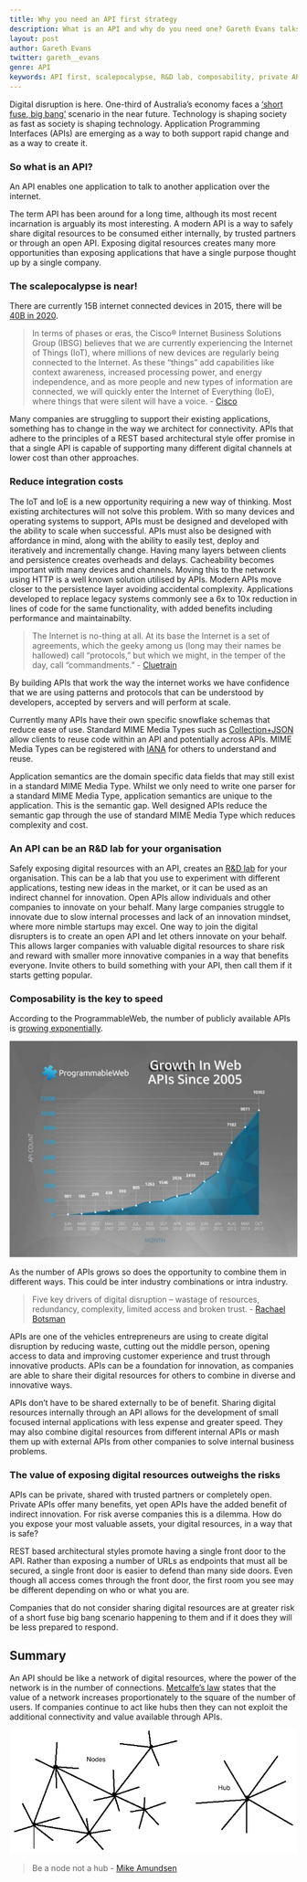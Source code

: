 ```yaml
---
title: Why you need an API first strategy
description: What is an API and why do you need one? Gareth Evans talks about how Application Programming Interfaces support rapid change in a time of digital disruption.
layout: post
author: Gareth Evans
twitter: gareth__evans
genre: API
keywords: API first, scalepocalypse, R&D lab, composability, private API, trusted API, open API, digital disruption, network of data, Metcalfe’s law, digital resources, internet of things, software architecture
---
```


Digital disruption is here. One-third of Australia’s economy faces a [‘short fuse, big bang’](http://www2.deloitte.com/content/dam/Deloitte/au/Documents/Building%20Lucky%20Country/deloitte-au-consulting-digital-disruption-whitepaper-0912.pdf) scenario in the near future. Technology is shaping society as fast as society is shaping technology. Application Programming Interfaces (APIs) are emerging as a way to both support rapid change and as a way to create it. 

### So what is an API? 

An API enables one application to talk to another application over the internet.

The term API has been around for a long time, although its most recent incarnation is arguably its most interesting. A modern API is a way to safely share digital resources to be consumed either internally, by trusted partners or through an open API. Exposing digital resources creates many more opportunities than exposing applications that have a single purpose thought up by a single company.


### The scalepocalypse is near!
There are currently 15B internet connected devices in 2015, there will be [40B in 2020](http://www.slideshare.net/rnewton/scale-freeap-is).

> In terms of phases or eras, the Cisco® Internet Business Solutions Group (IBSG) believes that we are currently experiencing the Internet of Things (IoT), where millions of new devices are regularly being connected to the Internet. As these “things” add capabilities like context awareness, increased processing power, and energy independence, and as more people and new types of information are connected, we will quickly enter the Internet of Everything (IoE), where things that were silent will have a voice. - [Cisco](http://share.cisco.com/IoESocialWhitepaper/#/0/2)

Many companies are struggling to support their existing applications, something has to change in the way we architect for connectivity. APIs that adhere to the principles of a REST based architectural style offer promise in that a single API is capable of supporting many different digital channels at lower cost than other approaches.

### Reduce integration costs
The IoT and IoE is a new opportunity requiring a new way of thinking. Most existing architectures will not solve this problem. With so many devices and operating systems to support, APIs must be designed and developed with the ability to scale when successful. APIs must also be designed with affordance in mind, along with the ability to easily test, deploy and iteratively and incrementally change. 
Having many layers between clients and persistence creates overheads and delays. Cacheability becomes important with many devices and channels. Moving this to the network using HTTP is a well known solution utilised by APIs. Modern APIs move closer to the persistence layer avoiding accidental complexity. Applications developed to replace legacy systems commonly see a 6x to 10x reduction in lines of code for the same functionality, with added benefits including performance and maintainabilty.

> The Internet is no-thing at all. At its base the Internet is a set of agreements, which the geeky among us (long may their names be hallowed) call “protocols,” but which we might, in the temper of the day, call “commandments.” - [Cluetrain](https://medium.com/backchannel/internet-under-fire-gets-new-manifests-207a922b459e)

By building APIs that work the way the internet works we have confidence that we are using patterns and protocols that can be understood by developers, accepted by servers and will perform at scale.

Currently many APIs have their own specific snowflake schemas that reduce ease of use. Standard MIME Media Types such as [Collection+JSON](http://amundsen.com/media-types/collection/) allow clients to reuse code within an API and potentially across APIs. MIME Media Types can be registered with [IANA](http://www.iana.org/assignments/media-types/media-types.xhtml) for others to understand and reuse.

Application semantics are the domain specific data fields that may still exist in a standard MIME Media Type. Whilst we only need to write one parser for a standard MIME Media Type, application semantics are unique to the application. This is the semantic gap. Well designed APIs reduce the semantic gap through the use of standard MIME Media Type which reduces complexity and cost.

### An API can be an R&D lab for your organisation
Safely exposing digital resources with an API, creates an [R&D lab](http://apievangelist.com/2014/07/07/apis-can-open-up-your-company-to-outside-ideas/) for your organisation. This can be a lab that you use to experiment with different applications, testing new ideas in the market, or it can be used as an indirect channel for innovation. Open APIs allow individuals and other companies to innovate on your behalf. Many large companies struggle to innovate due to slow internal processes and lack of an innovation mindset, where more nimble startups may excel. One way to join the digital disrupters is to create an open API and let others innovate on your behalf. This allows larger companies with valuable digital resources to share risk and reward with smaller more innovative companies in a way that benefits everyone. Invite others to build something with your API, then call them if it starts getting popular.

### Composability is the key to speed

According to the ProgrammableWeb, the number of publicly available APIs is [growing exponentially](http://www.programmableweb.com/api-research). 

![Graph showing growth of Web APIs since 2005](/assets/20150317/chart-of-web-api-growth-from-2005-through-2013-source-programmablewebcom-2-638.jpg)

As the number of APIs grows so does the opportunity to combine them in different ways. This could be inter industry combinations or intra industry.  

>Five key drivers of digital disruption – wastage of resources, redundancy, complexity, limited access and broken trust. - [Rachael Botsman](http://www.slideshare.net/capgemini/igital-transformation-review-7)

APIs are one of the vehicles entrepreneurs are using to create digital disruption by reducing waste, cutting out the middle person, opening access to data and improving customer experience and trust through innovative products. APIs can be a foundation for innovation, as companies are able to share their digital resources for others to combine in diverse and innovative ways.

APIs don’t have to be shared externally to be of benefit. Sharing digital resources internally through an API allows for the development of small focused internal applications with less expense and greater speed. They may also combine digital resources from different internal APIs or mash them up with external APIs from other companies to solve internal business problems.

### The value of exposing digital resources outweighs the risks

APIs can be private, shared with trusted partners or completely open. Private APIs offer many benefits, yet open APIs have the added benefit of indirect innovation. For risk averse companies this is a dilemma. How do you expose your most valuable assets, your digital resources, in a way that is safe?

REST based architectural styles promote having a single front door to the API. Rather than exposing a number of URLs as endpoints that must all be secured, a single front door is easier to defend than many side doors. Even though all access comes through the front door, the first room you see may be different depending on who or what you are.

Companies that do not consider sharing digital resources are at greater risk of a short fuse big bang scenario happening to them and if it does they will be less prepared to respond.

## Summary

An API should be like a network of digital resources, where the power of the network is in the number of connections. [Metcalfe’s law](http://en.wikipedia.org/wiki/Metcalfe%27s_law) states that the value of a network increases proportionately to the square of the number of users. If companies continue to act like hubs then they can not exploit the additional connectivity and value available through APIs. 

![Interconnected nodes versus an isolated hub](/assets/20150317/node-not-hub.png)

>Be a node not a hub - [Mike Amundsen](http://www.slideshare.net/rnewton/scale-freeap-is)
